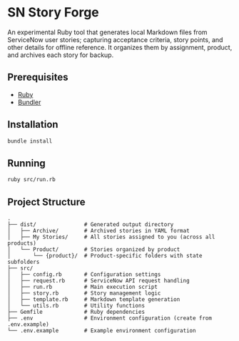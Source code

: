 # SN Story Forge

An experimental Ruby tool that generates local Markdown files from ServiceNow user stories; capturing acceptance criteria, story points, and other details for offline reference. It organizes them by assignment, product, and archives each story for backup.

## Prerequisites

- [Ruby](https://www.ruby-lang.org/en/)
- [Bundler](https://bundler.io/)

## Installation

```bash
bundle install
```

## Running

```bash
ruby src/run.rb
```

## Project Structure

```
.
├── dist/               # Generated output directory
│   ├── Archive/        # Archived stories in YAML format
│   ├── My Stories/     # All stories assigned to you (across all products)
│   └── Product/        # Stories organized by product
│       └── {product}/  # Product-specific folders with state subfolders
├── src/
│   ├── config.rb       # Configuration settings
│   ├── request.rb      # ServiceNow API request handling
│   ├── run.rb          # Main execution script
│   ├── story.rb        # Story management logic
│   ├── template.rb     # Markdown template generation
│   └── utils.rb        # Utility functions
├── Gemfile             # Ruby dependencies
├── .env                # Environment configuration (create from .env.example)
└── .env.example        # Example environment configuration
```
